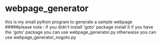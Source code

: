 # webpage_generator
this is my small python program to generate a sample webpage
#####please note : if you didn't install 'goto' package install it
if you have the 'goto' package you can use webpage_generator.py
otherwaise you can use webpage_generator_nogoto.py
